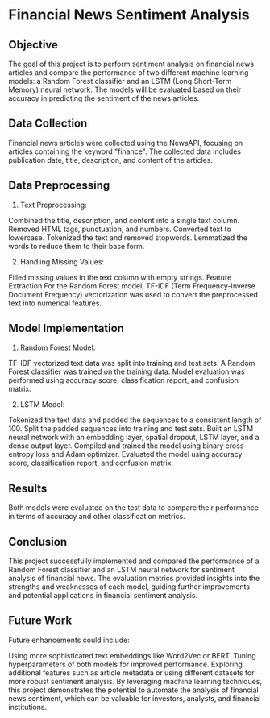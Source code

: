 # Financial News Sentiment Analysis

## Objective
The goal of this project is to perform sentiment analysis on financial news articles and compare the performance of two different machine learning models: a Random Forest classifier and an LSTM (Long Short-Term Memory) neural network. The models will be evaluated based on their accuracy in predicting the sentiment of the news articles.

## Data Collection
Financial news articles were collected using the NewsAPI, focusing on articles containing the keyword "finance". The collected data includes publication date, title, description, and content of the articles.

## Data Preprocessing
1. Text Preprocessing:

Combined the title, description, and content into a single text column.
Removed HTML tags, punctuation, and numbers.
Converted text to lowercase.
Tokenized the text and removed stopwords.
Lemmatized the words to reduce them to their base form.

2. Handling Missing Values:

Filled missing values in the text column with empty strings.
Feature Extraction
For the Random Forest model, TF-IDF (Term Frequency-Inverse Document Frequency) vectorization was used to convert the preprocessed text into numerical features.

## Model Implementation
1. Random Forest Model:

TF-IDF vectorized text data was split into training and test sets.
A Random Forest classifier was trained on the training data.
Model evaluation was performed using accuracy score, classification report, and confusion matrix.

2. LSTM Model:

Tokenized the text data and padded the sequences to a consistent length of 100.
Split the padded sequences into training and test sets.
Built an LSTM neural network with an embedding layer, spatial dropout, LSTM layer, and a dense output layer.
Compiled and trained the model using binary cross-entropy loss and Adam optimizer.
Evaluated the model using accuracy score, classification report, and confusion matrix.

## Results
Both models were evaluated on the test data to compare their performance in terms of accuracy and other classification metrics. 

## Conclusion
This project successfully implemented and compared the performance of a Random Forest classifier and an LSTM neural network for sentiment analysis of financial news. The evaluation metrics provided insights into the strengths and weaknesses of each model, guiding further improvements and potential applications in financial sentiment analysis.

## Future Work
Future enhancements could include:

Using more sophisticated text embeddings like Word2Vec or BERT.
Tuning hyperparameters of both models for improved performance.
Exploring additional features such as article metadata or using different datasets for more robust sentiment analysis.
By leveraging machine learning techniques, this project demonstrates the potential to automate the analysis of financial news sentiment, which can be valuable for investors, analysts, and financial institutions.
